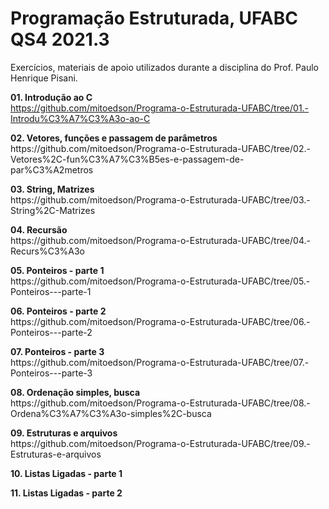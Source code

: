 <h1>Programação Estruturada, UFABC QS4 2021.3</h1>

Exercícios, materiais de apoio utilizados durante a disciplina do Prof. Paulo Henrique Pisani.

<b>01. Introdução ao C</b><br>
https://github.com/mitoedson/Programa-o-Estruturada-UFABC/tree/01.-Introdu%C3%A7%C3%A3o-ao-C

<p><b>02. Vetores, funções e passagem de parâmetros</b><br>
https://github.com/mitoedson/Programa-o-Estruturada-UFABC/tree/02.-Vetores%2C-fun%C3%A7%C3%B5es-e-passagem-de-par%C3%A2metros

<p><b>03. String, Matrizes</b><br>
https://github.com/mitoedson/Programa-o-Estruturada-UFABC/tree/03.-String%2C-Matrizes

<p><b>04. Recursão</b><br>
https://github.com/mitoedson/Programa-o-Estruturada-UFABC/tree/04.-Recurs%C3%A3o

<p><b>05. Ponteiros - parte 1</b><br>  
https://github.com/mitoedson/Programa-o-Estruturada-UFABC/tree/05.-Ponteiros---parte-1

<p><b>06. Ponteiros - parte 2</b><br>  
https://github.com/mitoedson/Programa-o-Estruturada-UFABC/tree/06.-Ponteiros---parte-2

<p><b>07. Ponteiros - parte 3</b><br>  
https://github.com/mitoedson/Programa-o-Estruturada-UFABC/tree/07.-Ponteiros---parte-3

<p><b>08. Ordenação simples, busca</b><br>  
https://github.com/mitoedson/Programa-o-Estruturada-UFABC/tree/08.-Ordena%C3%A7%C3%A3o-simples%2C-busca

<p><b>09. Estruturas e arquivos</b><br>    
https://github.com/mitoedson/Programa-o-Estruturada-UFABC/tree/09.-Estruturas-e-arquivos

<p><b>10. Listas Ligadas - parte 1</b><br>    


<p><b>11. Listas Ligadas - parte 2</b><br>    

